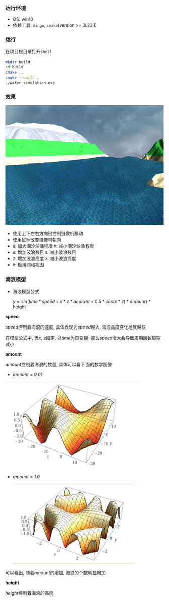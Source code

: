 ### 运行环境

- OS: win10
- 依赖工具: `mingw`, `cmake`(version >= 3.23.1)



### 运行

在项目根目录打开`shell`

```sh
mkdir build 
cd build
cmake ..
cmake --build .
./water_simulation.exe
```



### 效果

![image-20230412222837889](./assets/example.png)

- 使用上下左右方向键控制摄像机移动
- 使用鼠标改变摄像机朝向
- `Q`: 加大潮汐汹涌程度 `M`: 减小潮汐汹涌程度
- `A`: 增加波浪数目 `S`: 减小波浪数目
- `Z`: 增加波浪高度 `X`: 减小波浪高度
- `M`: 启用网格视图



### 海浪模型

- 海浪模型公式

  $y = sin(time * speed +x * z * amount + 0.5 * cos(x * z) *amount )$ * height



**speed**

*speed*控制着海浪的速度, 具体表现为*speed*越大, 海浪高度变化地就越快

在模型公式中, 当*x*, *z*固定, 以*time*为自变量, 那么*speed*增大会导致周期函数周期减小



**amount**

*amount*控制着海浪的数量, 具体可以看下面的数学图像

- *amount = 0.01*

![](assets/wave_model1.jpg "amount = 0.01")

- *amount = 1.0*

  ![](assets/wave_model2.jpg "amount = 1.0")



可以看出, 随着*amount*的增加, 海浪的个数明显增加



**height**

*height*控制着海浪的高度



